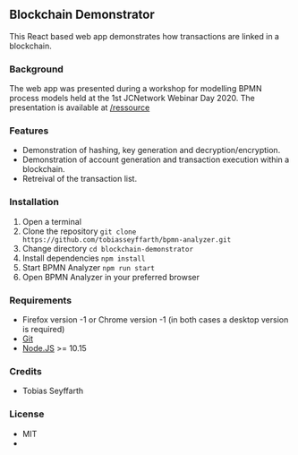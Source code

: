 ## Blockchain Demonstrator

This React based web app demonstrates how transactions are linked in a blockchain.

### Background
The web app was presented during a workshop for modelling BPMN process models held at the 1st JCNetwork Webinar Day 2020. The presentation is available at [/ressource](/ressource) 

### Features
- Demonstration of hashing, key generation and decryption/encryption.
- Demonstration of account generation and transaction execution within a blockchain.
- Retreival of the transaction list.

### Installation
 1. Open a terminal 
   2. Clone the repository `git clone https://github.com/tobiasseyffarth/bpmn-analyzer.git`
   3. Change directory `cd blockchain-demonstrator`
   4. Install dependencies `npm install`
   5. Start BPMN Analyzer `npm run start`
   6. Open BPMN Analyzer in your preferred browser

### Requirements
- Firefox version -1 or Chrome version -1 (in both cases a desktop version is required)
- [Git](https://git-scm.com/downloads)
- [Node.JS](https://nodejs.org/en/download/) >= 10.15

### Credits
- Tobias Seyffarth

### License
- MIT
- 